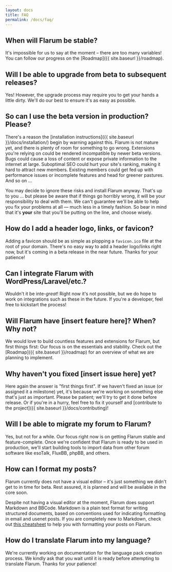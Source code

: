 ```yaml
---
layout: docs
title: FAQ
permalink: /docs/faq/
---
```

<a name="stability"></a>

## When will Flarum be stable?

It's impossible for us to say at the moment – there are too many variables! You can follow our progress on the [Roadmap]({{ site.baseurl }}/roadmap).

<a name="upgrade"></a>

## Will I be able to upgrade from beta to subsequent releases?

Yes! However, the upgrade process may require you to get your hands a little dirty. We'll do our best to ensure it's as easy as possible.

<a name="production"></a>

## So can I use the beta version in production? Please?

There's a reason the [installation instructions]({{ site.baseurl }}/docs/installation/) begin by warning against this. Flarum is not mature yet, and there is plenty of room for something to go wrong. Extensions you're relying on could be rendered incompatible by newer beta versions. Bugs could cause a loss of content or expose private information to the internet at large. Suboptimal SEO could hurt your site's ranking, making it hard to attract new members. Existing members could get fed up with performance issues or incomplete features and head for greener pastures. And so on &hellip;

You may decide to ignore these risks and install Flarum anyway. That's up to you &hellip; but please be aware that if things go horribly wrong, it will be your responsibility to deal with them. We can't guarantee we'll be able to help you fix your problems at all &mdash; much less in a timely fashion. So bear in mind that it's **your** site that you'll be putting on the line, and choose wisely.

<a name="customization"></a>

## How do I add a header logo, links, or favicon?

Adding a favicon should be as simple as plopping a `favicon.ico` file at the root of your domain. There's no easy way to add a header logo/links right now, but it's coming in a beta release in the near future. Thanks for your patience!

<a name="integration"></a>

## Can I integrate Flarum with WordPress/Laravel/etc.?

Wouldn't it be inte-*great*! Right now it's not possible, but we do hope to work on integrations such as these in the future. If you're a developer, feel free to kickstart the process!

<a name="feature"></a>

## Will Flarum have [insert feature here]? When? Why not?

We would love to build countless features and extensions for Flarum, but first things first: Our focus is on the essentials and stability. Check out the [Roadmap]({{ site.baseurl }}/roadmap) for an overview of what we are planning to implement.

<a name="issue"></a>

## Why haven't you fixed [insert issue here] yet? 

Here again the answer is "first things first". If we haven't fixed an issue (or assigned it a milestone) yet, it's because we're working on something else that's just as important. Please be patient; we'll try to get it done before release. Or if you're in a hurry, feel free to fix it yourself and [contribute to the project]({{ site.baseurl }}/docs/contributing)!

<a name="migration"></a>

## Will I be able to migrate my forum to Flarum?

Yes, but not for a while. Our focus right now is on getting Flarum stable and feature-complete. Once we're confident that Flarum is ready to be used in production, we'll start building tools to import data from other forum software like esoTalk, FluxBB, phpBB, and others.

<a name="formatting"></a>

## How can I format my posts?

Flarum currently does not have a visual editor – it's just something we didn't get to in time for beta. Rest assured, it is planned and will be available in the core soon.

Despite not having a visual editor at the moment, Flarum does support Markdown and BBCode. Markdown is a plain text format for writing structured documents, based on conventions used for indicating formatting in email and usenet posts. If you are completely new to Markdown, check out [this cheatsheet](https://github.com/adam-p/markdown-here/wiki/Markdown-Cheatsheet) to help you with formatting your posts on Flarum.

<a name="translation"></a>

## How do I translate Flarum into my language?

We're currently working on documentation for the language pack creation process. We kindly ask that you wait until it is ready before attempting to translate Flarum. Thanks for your patience!
